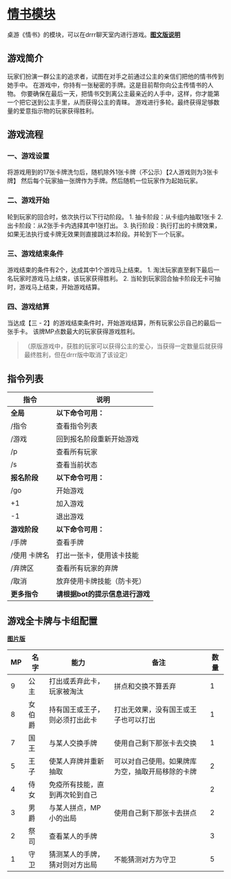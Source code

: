 # [情书模块](QingShu.py)

桌游《情书》的模块，可以在drrr聊天室内进行游戏。[**图文版说明**](https://docs.qq.com/sheet/DVkVCWFFueUVFcXNB?tab=trd5sg)


## 游戏简介

玩家们扮演一群公主的追求者，试图在对手之前通过公主的亲信们把他的情书传到她手中。
在游戏中，你持有一张秘密的手牌。这是目前帮你向公主传情书的人物。
你要确保在最后一天，把情书交到离公主最亲近的人手中，这样，你才能第一个把它送到公主手里，从而获得公主的青睐。 
游戏进行多轮。最终获得足够数量的爱意指示物的玩家获得胜利。



## 游戏流程
					
### 一、游戏设置
将游戏用到的17张卡牌洗匀后，随机除外1张卡牌（不公示）【2人游戏则为3张卡牌】
然后每个玩家抽一张牌作为手牌。然后随机一位玩家作为起始玩家。

### 二、游戏开始
轮到玩家的回合时，依次执行以下行动阶段。
    1. 抽卡阶段：从卡组内抽取1张卡
    2. 出卡阶段：从2张手卡内选择其中1张打出。
    3. 执行阶段：执行打出的卡牌效果，如果无法执行或卡牌无效果则直接跳过本阶段。并轮到下一个玩家。

### 三、游戏结束条件
游戏结束的条件有2个，达成其中1个游戏马上结束。
    1. 淘汰玩家直至剩下最后一名玩家时游戏马上结束，该玩家获得胜利。
    2. 当轮到玩家回合抽卡阶段无卡可抽时，游戏马上结束，开始游戏结算。

### 四、游戏结算
当达成【三 - 2】的游戏结束条件时，开始游戏结算，所有玩家公示自己的最后一张手卡。
该牌MP点数最大的玩家获得游戏胜利。
> （原版游戏中，获胜的玩家可以获得公主的爱心，当获得一定数量后就获得最终胜利，但在drrr版中取消了该设定）



## 指令列表

| 指令          | 说明                            |
| ------------- | ------------------------------- |
| **全局**      | **以下命令可用：**              |
| /指令         | 查看指令列表                    |
| /游戏         | 回到报名阶段重新开始游戏        |
| /p            | 查看所有玩家                    |
| /s            | 查看当前状态                    |
| **报名阶段**  | **以下命令可用：**              |
| /go           | 开始游戏                        |
| +1            | 加入游戏                        |
| -1            | 退出游戏                        |
| **游戏阶段**  | **以下命令可用：**              |
| /手牌         | 查看手牌                        |
| /使用  卡牌名 | 打出一张卡，使用该卡技能        |
| /弃牌区       | 查看所有玩家的弃牌            |
| /取消         | 放弃使用卡牌技能（防卡死）      |
| **更多指令**  | **请根据bot的提示信息进行游戏** |




## 游戏全卡牌与卡组配置

[**图片版**](https://docs.qq.com/sheet/DVkVCWFFueUVFcXNB?tab=k9725k)

| MP  | 名字   | 能力                           | 备注                                             | 数量 |
| --- | ------ | ------------------------------ | ------------------------------------------------ | ---- |
| 9   | 公主   | 打出或丢弃此卡，玩家被淘汰     | 拼点和交换不算丢弃                               | 1    |
| 8   | 女伯爵 | 持有国王或王子，则必须打出此卡 | 打出无效果，没有国王或王子也可以打出             | 1    |
| 7   | 国王   | 与某人交换手牌                 | 使用自己剩下那张卡去交换                         | 1    |
| 5   | 王子   | 使某人弃牌并重新抽取           | 可以对自己使用。如果牌库为空，抽取开局移除的卡牌 | 2    |
| 4   | 侍女   | 免疫所有技能，直到再次轮到自己 |                                                  | 2    |
| 3   | 男爵   | 与某人拼点，MP小的出局         | 使用自己剩下那张卡去拼点                         | 2    |
| 2   | 祭司   | 查看某人的手牌                 |                                                  | 3    |
| 1   | 守卫   | 猜测某人的手牌，猜对则对方出局 | 不能猜测对方为守卫                               | 5    |
